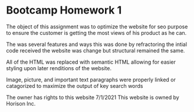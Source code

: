 # Bootcamp Homework 1

The object of this assignment was to optimize the website for seo purpose to ensure the customer is getting the most views of his product as he can.


The was several features and ways this was done by refractoring the intial code received the website was change but structural remained the same.


All of the HTML was replaced with semantic HTML allowing for easier styling upon later renditions of the website.

Image, picture, and important text paragraphs were properly linked or catagorized to maximize the output of key search words


The owner has rights to this website 7/1/2021
This website is owned by Horison Inc.